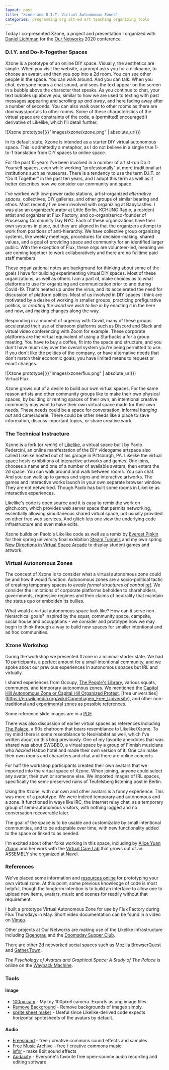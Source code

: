 ```yaml
---
layout: post
title: "Xzone and D.I.T. Virtual Autonomous Zones"
categories: programming org alt-ed art teaching organizing tools
---
```


Today I co-presented Xzone, a project and presentation I organized with [Daniel Lichtman](http://daniellichtman.com/) for the [Our Networks](http//ournetworks.ca) 2020 conference.

### D.I.Y. and Do-It-Together Spaces

Xzone is a prototype of an online DIY space. Visually, the aesthetics are simple. When you visit the website, a prompt asks you for a nickname, to choose an avatar, and then you pop into a 2d room. You can see other people in the space. You can walk around. And you can talk. When you chat, everyone hears a chat sound, and sees the text appear on the screen in a bubble above the character that speaks. As you continue to chat, your text bubbles up above you, similar to how we are used to texting with past messages appearing and *scrolling up and away*, and here fading away after a number of seconds. You can also walk over to other rooms as there are doorways/portals to other rooms. Some of these characteristics of the virtual space are constraints of the code, a (permitted! encouraged!) derivative of Likelike, which I'll detail further.

![Xzone prototype]({{"images/xzone/xzone.png" | absolute_url}})  

In its default state, Xzone is intended as a starter DIY virtual autonomous space. This is admittedly a metaphor, as I do not believe in a single true 1-to-1 translation from DIY spaces to online space.

For the past 15 years I've been involved in a number of artist-run Do It Yourself spaces, even while working "professionally" at more traditional art institutions such as museums. There is a tendency to use the term D.I.T. or "Do It Together" in the past ten years, and I adopt this term as well as it better describes how we consider our community and space.

I've worked with low-power radio stations, artist-organized *alternative spaces*, collectives, DIY galleries, and other groups of similar bearing and ethos. Most recently I've been involved with organizing at Babycastles. I was also an organizer/curator at Little Berlin, KCHUNG Radio, a resident artist and organizer at Flux Factory, and co-organizer/co-founder of Processing Community Day NYC. Each of these organizations have their own systems in place, but they are aligned in that the organizers attempt to work from positions of anti-hierarchy. We have collective group organizing systems, like weekly meetings, procedures for decision-making, shared values, and a goal of providing space and community for an identified larger public. With the exception of Flux, these orgs are volunteer-led, meaning we are coming together to work collaboratively and there are no fulltime paid staff members.

These organizational notes are background for thinking about some of the goals I have for building experimenting virtual DIY spaces. Most of these organizations, as well as others I am a part of, make choices as to what platforms to use for organizing and communication prior to and during Covid-19. That's heated up under the virus, and its accelerated the need for discussion of platform politics. Most of us involved in DIY spaces I think are motivated by a desire of working in smaller groups, practicing prefigurative politics, or *creating the world we wish to live in* by enacting it in the here and now, and making changes along the way.

Responding in a moment of urgency with Covid, many of these groups accelerated their use of chatroom platforms such as Discord and Slack and virtual video conferencing with Zoom for example. These corporate platforms are the virtual equivalent of using a Starbucks a for a group meeting. You have to buy a coffee, fit into the space and structure, and you don't have much say over the overall system you're being permitted to use. If you don't like the politics of the company, or have alternative needs that don't match their economic goals, you have limited means to request or enact changes.

![Xzone prototype]({{"images/xzone/flux.png" | absolute_url}})  
Virtual Flux

Xzone grows out of a desire to build our own virtual spaces. For the same reason artists and other community groups like to make their own physical spaces, by building or renting spaces of their own, an intentional creative community may want to have their own virtual space made for their own needs. These needs could be a space for conversation, informal *hanging out* and cameraderie. There could be other needs like a place to save information, discuss important topics, or share creative work.

### The Technical Instracture

Xzone is a fork (or *remix*) of [Likelike](https://likelike.glitch.me/?), a virtual space built by Paolo Pedercini, an online manifestation of the DIY videogame artspace also called Likelike hosted out of his garage in Pittsburgh, PA. Likelike the virtual space hosts exhibitions of interactive artworks and games. One joins, chooses a name and one of a number of available avatars, then enters the 2d space. You can walk around and walk between rooms. You can chat. And you can walk up to games and signs and interactive artworks. The games and interactive works launch in your own separate browser window. They are not networked. Though Paolo has built some rooms in Likelike as interactive experiences.

Likelike's code is open source and it is easy to remix the work on glitch.com, which provides web server space that permits networking, essentially allowing simultaneous shared virtual space, not usually provided on other free web services. And glitch lets one view the underlying code infrastructure and even make edits. 

Xzone builds on Paolo's Likelike code as well as a remix by [Everest Pipkin](https://glitch.com/~steam-tunnels) for their spring university final exhibition [Steam Tunnels](http://steam-tunnels.glitch.me/) and my own spring [New Directions in Virtual Space Arcade](http://new-directions-arcade.glitch.me/) to display student games and artwork. 

### Virtual Autonomous Zones

The concept of Xzone is to consider what a virtual autonomous zone could be and how it would function. Autonomous zones are a socio-political tactic of creating temporary spaces to *evade formal structures of control* [ref](https://en.wikipedia.org/wiki/Temporary_Autonomous_Zone). We consider the limitations of corporate platforms beholden to shareholders, governments, regressive regimes and their claims of neutrality that maintain the status quo or embolden its bullies.

What would a virtual autonomous space look like? How can it serve non-hierarchical goals? Inspired by the squat, community space, campsite, social house and occupations - we consider and prototype how we may begin to think through a  way to build new spaces for smaller intentional and ad hoc communities.

### Xzone Workshop

During the workshop we presented Xzone in a minimal starter state. We had 10 participants, a perfect amount for a small intentional community, and we spoke about our previous experiences in autonomous spaces but IRL and virtually. 

I shared experiences from Occupy, [The People's Library](https://en.wikipedia.org/wiki/The_People%27s_Library), various squats, communes, and temporary autonomous zones. We mentioned the [Capitol Hill Autonomous Zone or Capital Hill Organized Protest](https://en.wikipedia.org/wiki/Capitol_Hill_Autonomous_Zone), [free universities] (https://en.wikipedia.org/wiki/Copenhagen_Free_University), and other non-traditional and [experimental zones](https://institutforx.dk/) as possible references.

Some reference slide images are in a [PDF](https://raw.githubusercontent.com/lee2sman/lee2sman.github.io/master/projects/xzone/xzone-slides.pdf).

There was also discussion of earlier virtual spaces as references including [The Palace](https://en.wikipedia.org/wiki/The_Palace_(computer_program)), a 90s chatroom that bears resemblance to Likelike/Xzone. To my mind there is some resemblance to NeoHabitat as well, which I've written about on this blog previously. One of my favorite anecdotes that was shared was about SWGBBO, a virtual space by a group of Finnish musicians who *hacked* Habbo hotel and made their own version of it. One can make their own rooms and characters and chat and there are online concerts. 

For half the workshop participants created their own avatars that we imported into the virtual space of Xzone. When joining, anyone could select any avatar, their own or someone else. We imported images of IRL spaces, specifically the semi-preserved ruins of Teufelsberg listening post in Berlin. 

Using the Xzone, with our own and other avatars is a funny experience. This was more of a prototype. We were indeed temporary and autonomous and a zone. It functioned in ways like IRC, the internet relay chat, as a temporary group of semi-autonomous visitors, with nothing logged and no conversation recoverable later. 

The goal of the space is to be usable and customizable by small intentional communities, and to be adaptable over time, with new functionality added to the space or linked to as needed.

I'm excited about other folks working in this space, including by [Alice Yuan Zhang](https://aliceyuanzhang.com/) and her work with the [Virtual Care Lab](https://virtualcarelab.com/) that grows out of an ASSEMBLY she organized at Navel.

### References

We've placed some information and [resources online](https://leetusman.com/projects/xzone/) for prototyping your own virtual zone. At this point, some previous knowledge of code is most helpful, though the longterm intention is to build an interface to allow one to upload new items, avatars, music and scenes for readily without that requirement.

I built a prototype Virtual Autonomous Zone for use by Flux Factory during Flux Thursdays in May. Short video documentation can be found in a video on [Vimeo](https://vimeo.com/426868920/c2ae1a7293).

Other projects at Our Networks are making use of the Likelike infrastructure including [Eigengrau](https://glitch.com/edit/#!/eigengrau) and the [Doomsday Supper Club](https://doomsdaysupper.club/). 

There are other 2d networked social spaces such as [Mozilla BrowserQuest](https://github.com/browserquest/BrowserQuest) and [Gather.Town](https://gather.town/).

*The Psychology of Avatars and Graphical Space: A Study of The Palace* is online on the [Wayback Machine](http://truecenterpublishing.com/psycyber/psyav.html).

### Tools

#### Image
- [100px cam](https://leetusman.com/everyday/145/) - My toy 100pixel camera. Exports as png image files.
- [Remove Background](https://www.remove.bg/) - Remove backgrounds of images simply.
- [sprite sheet maker](https://spritesheet.org/) - Useful since Likelike-derived code expects horizontal spritesheets of the avatars by default.

#### Audio
- [Freesound](https://freesound.org/) - free / creative commons sound effects and samples
- [Free Music Archive](https://www.freemusicarchive.org/search) - free / creative commons music
- [jsfxr](https://sfxr.me/) - make 8bit sound effects
- [Audacity](https://www.audacityteam.org/) - Everyone's favorite free open-sounce audio recording and editing software

